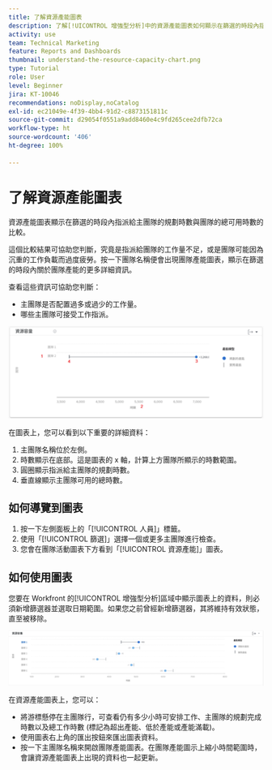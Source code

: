 ```yaml
---
title: 了解資源產能圖表
description: 了解[!UICONTROL 增強型分析]中的資源產能圖表如何顯示在篩選的時段內指派給主團隊的規劃時數與團隊的總可用時數的比較。
activity: use
team: Technical Marketing
feature: Reports and Dashboards
thumbnail: understand-the-resource-capacity-chart.png
type: Tutorial
role: User
level: Beginner
jira: KT-10046
recommendations: noDisplay,noCatalog
exl-id: ec21049e-4f39-4bb4-91d2-c8873151811c
source-git-commit: d29054f0551a9add8460e4c9fd265cee2dfb72ca
workflow-type: ht
source-wordcount: '406'
ht-degree: 100%

---
```


# 了解資源產能圖表

資源產能圖表顯示在篩選的時段內指派給主團隊的規劃時數與團隊的總可用時數的比較。

這個比較結果可協助您判斷，究竟是指派給團隊的工作量不足，或是團隊可能因為沉重的工作負載而過度疲勞。按一下團隊名稱便會出現團隊產能圖表，顯示在篩選的時段內關於團隊產能的更多詳細資訊。

查看這些資訊可協助您判斷：

* 主團隊是否配置過多或過少的工作量。
* 哪些主團隊可接受工作指派。

![影像顯示資源產能圖表，使用數字標記下列項目符號所述的區域。](assets/section-3-2.png)

在圖表上，您可以看到以下重要的詳細資料：

1. 主團隊名稱位於左側。
1. 時數顯示在底部。這是圖表的 x 軸，計算上方團隊所顯示的時數範圍。
1. 圓圈顯示指派給主團隊的規劃時數。
1. 垂直線顯示主團隊可用的總時數。

## 如何導覽到圖表

1. 按一下左側面板上的「[!UICONTROL 人員]」標籤。
1. 使用「[!UICONTROL 篩選]」選擇一個或更多主團隊進行檢查。
1. 您會在團隊活動圖表下方看到「[!UICONTROL 資源產能]」圖表。

## 如何使用圖表

您要在 Workfront 的[!UICONTROL 增強型分析]區域中顯示圖表上的資料，則必須新增篩選器並選取日期範圍。如果您之前曾經新增篩選器，其將維持有效狀態，直至被移除。

![影像顯示資源產能圖表](assets/section-3-3.png)

在資源產能圖表上，您可以：

* 將游標懸停在主團隊行，可查看仍有多少小時可安排工作、主團隊的規劃完成時數以及總工作時數 (標記為超出產能、低於產能或產能滿載)。
* 使用圖表右上角的匯出按鈕來匯出圖表資料。
* 按一下主團隊名稱來開啟團隊產能圖表。在團隊產能圖示上縮小時間範圍時，會讓資源產能圖表上出現的資料也一起更新。
